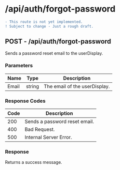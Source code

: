 # /api/auth/forgot-password

```diff
- This route is not yet implemented.
! Subject to change - Just a rough draft.
```

## POST - /api/auth/forgot-password

Sends a password reset email to the userDisplay.

### Parameters

| Name  | Type   | Description            |
|-------|--------|------------------------|
| Email | string | The email of the userDisplay. |

### Response Codes

| Code | Description                   |
|------|-------------------------------|
| 200  | Sends a password reset email. |
| 400  | Bad Request.                  |
| 500  | Internal Server Error.        |

### Response

Returns a success message.